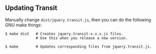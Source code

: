 Updating Transit
----------------

Manually change `dist/jquery.transit.js`, then you can do the following GNU make 
things:

    $ make dist   # Creates jquery.transit-x.x.x.js files.
                  # Use this when you release a new version.

    $ make        # Updates corresponding files from jquery.transit.js.

